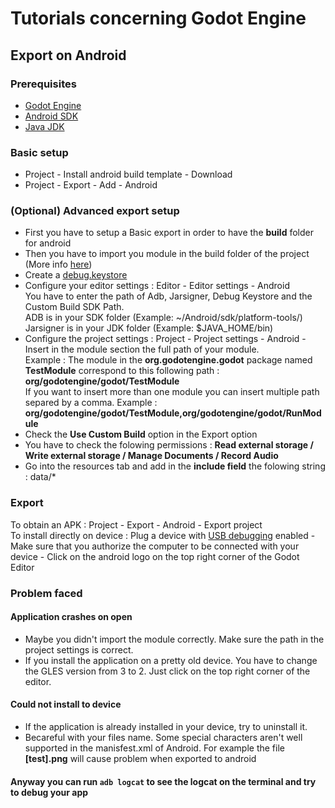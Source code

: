 # Tutorials concerning Godot Engine

## Export on Android

### Prerequisites
* [Godot Engine](https://godotengine.org/download)
* [Android SDK](https://developer.android.com/studio)
* [Java JDK](https://www.oracle.com/technetwork/java/javase/downloads/index.html)

### Basic setup
* Project - Install android build template - Download
* Project - Export - Add - Android

### (Optional) Advanced export setup
* First you have to setup a Basic export in order to have the **build** folder for android
* Then you have to import you module in the build folder of the project 
(More info [here](https://docs.godotengine.org/en/latest/tutorials/plugins/android/android_plugin.html))
* Create a [debug.keystore](https://coderwall.com/p/r09hoq/android-generate-release-debug-keystores)
* Configure your editor settings : Editor - Editor settings - Android  
You have to enter the path of Adb, Jarsigner, Debug Keystore and the Custom Build SDK Path.  
ADB is in your SDK folder (Example: ~/Android/sdk/platform-tools/)  
Jarsigner is in your JDK folder (Example: $JAVA_HOME/bin)
* Configure the project settings : Project - Project settings - Android - Insert in the module section the full path of your module.  
Example : The module in the **org.godotengine.godot** package named **TestModule** correspond to this following path : **org/godotengine/godot/TestModule**  
If you want to insert more than one module you can insert multiple path separed by a comma. Example : **org/godotengine/godot/TestModule,org/godotengine/godot/RunModule**
* Check the **Use Custom Build** option in the Export option
* You have to check the folowing permissions : **Read external storage / Write external storage / Manage Documents / Record Audio**
* Go into the resources tab and add in the **include field** the folowing string : data/*


### Export
To obtain an APK : Project - Export - Android - Export project  
To install directly on device : Plug a device with 
[USB debugging](https://developer.android.com/studio/debug/dev-options) enabled - 
Make sure that you authorize the computer to be connected with your device - 
Click on the android logo on the top right corner of the Godot Editor

### Problem faced

#### Application crashes on open
* Maybe you didn't import the module correctly. Make sure the path in the project settings is correct.
* If you install the application on a pretty old device. You have to change the GLES version from 3 to 2. Just click on the top right corner of the editor.

#### Could not install to device
* If the application is already installed in your device, try to uninstall it.
* Becareful with your files name. Some special characters aren't well supported in the manisfest.xml of Android. For example the file **[test].png** will cause problem when exported to android

#### Anyway you can run `adb logcat` to see the logcat on the terminal and try to debug your app
